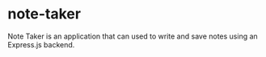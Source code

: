 # note-taker
Note Taker is an application that can used to write and save notes using an Express.js backend. 
